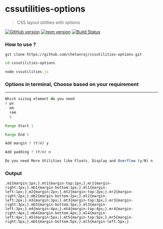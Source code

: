 # cssutilities-options

> CSS layout utilities with options

[![GitHub version](https://badge.fury.io/gh/chetanraj%2Fcssutilities-options.svg)](https://badge.fury.io/gh/chetanraj%2Fcssutilities-options) [![npm version](https://badge.fury.io/js/cssutilities-options.svg)](https://badge.fury.io/js/cssutilities-options) [![Build Status](https://travis-ci.org/chetanraj/cssutilities-options.svg?branch=master)](https://travis-ci.org/chetanraj/cssutilities-options)

### How to use ?

```
git clone https://github.com/chetanraj/cssutilities-options.git
```

```bash
cd cssutilities-options
```

```js
node cssutilities.js 
```

### Options in terminal, Choose based on your requirement
---

```js
Which sizing element do you need
> px
  em
  rem
  %

Range Start 1

Range End 5

Add margin ? (Y/n) y

Add padding ? (Y/n) n

Do you need More Utilities like Floats, Display and Overflow (y/N) n

```

### Output

```
.m1{margin:1px;}.mt1{margin-top:1px;}.mr1{margin-right:1px;}.mb1{margin-bottom:1px;}.ml1{margin-left:1px;}.m2{margin:2px;}.mt2{margin-top:2px;}.mr2{margin-right:2px;}.mb2{margin-bottom:2px;}.ml2{margin-left:2px;}.m3{margin:3px;}.mt3{margin-top:3px;}.mr3{margin-right:3px;}.mb3{margin-bottom:3px;}.ml3{margin-left:3px;}.m4{margin:4px;}.mt4{margin-top:4px;}.mr4{margin-right:4px;}.mb4{margin-bottom:4px;}.ml4{margin-left:4px;}.m5{margin:5px;}.mt5{margin-top:5px;}.mr5{margin-right:5px;}.mb5{margin-bottom:5px;}.ml5{margin-left:5px;}
```